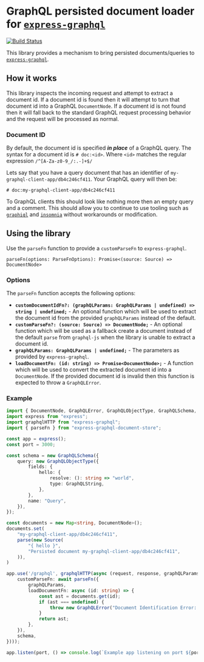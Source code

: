 GraphQL persisted document loader for [`express-graphql`](https://www.npmjs.com/package/express-graphql)
=======================================================

[![Build Status](https://travis-ci.org/williambailey/express-graphql-document-store.svg?branch=master)](https://travis-ci.org/williambailey/express-graphql-document-store)

This library provides a mechanism to bring persisted documents/queries to [`express-graphql`](https://www.npmjs.com/package/express-graphql).

## How it works

This library inspects the incoming request and attempt to extract a document id. If a document id is found then it will attempt to turn that document id into a GraphQL `DocumentNode`. If a document id is not found then it will fall back to the standard GraphQL request processing behavior and the request will be processed as normal.

### Document ID

By default, the document id is specified _**in place**_ of a GraphQL query. The syntax for a document id is `# doc:<id>`. Where `<id>` matches the regular expression `/^[A-Za-z0-9_/:.-]+$/`

Lets say that you have a query document that has an identifier of `my-graphql-client-app/db4c246cf411`. Your GraphQL query will then be:

```gql
# doc:my-graphql-client-app/db4c246cf411
```

To GraphQL clients this should look like nothing more then an empty query and a comment. This should allow you to continue to use tooling such as [`graphiql`](https://github.com/graphql/graphiql) and [`insomnia`](https://insomnia.rest/) without workarounds or modification.

## Using the library

Use the `parseFn` function to provide a `customParseFn` to `express-graphql`.

`parseFn(options: ParseFnOptions): Promise<(source: Source) => DocumentNode>`

### Options

The `parseFn` function accepts the following options:

* **`customDocumentIdFn?: (graphQLParams: GraphQLParams | undefined) => string | undefined;`** - An optional function which will be used to extract the document id from the provided `graphQLParams` instead of the default.
* **`customParseFn?: (source: Source) => DocumentNode;`** - An optional function which will be used as a fallback create a document instead of the default `parse` from `graphql-js` when the library is unable to extract a document id.
* **`graphQLParams: GraphQLParams | undefined;`** - The parameters as provided by `express-graphql`.
* **`loadDocumentFn: (id: string) => Promise<DocumentNode>;`** - A function which will be used to convert the extracted document id into a `DocumentNode`. If the provided document id is invalid then this function is expected to throw a `GraphQLError`.

### Example

```ts
import { DocumentNode, GraphQLError, GraphQLObjectType, GraphQLSchema, GraphQLString, Source, parse } from "graphql";
import express from "express";
import graphqlHTTP from "express-graphql";
import { parseFn } from "express-graphql-document-store";

const app = express();
const port = 3000;

const schema = new GraphQLSchema({
    query: new GraphQLObjectType({
        fields: {
            hello: {
                resolve: (): string => "world",
                type: GraphQLString,
            },
        },
        name: "Query",
    }),
});

const documents = new Map<string, DocumentNode>();
documents.set(
    "my-graphql-client-app/db4c246cf411",
    parse(new Source(
        "{ hello }",
        "Persisted document my-graphql-client-app/db4c246cf411",
    )),
)

app.use('/graphql', graphqlHTTP(async (request, response, graphQLParams) => ({
    customParseFn: await parseFn({
        graphQLParams,
        loadDocumentFn: async (id: string) => {
            const ast = documents.get(id);
            if (ast === undefined) {
                throw new GraphQLError("Document Identification Error: Unable to load requested document");
            }
            return ast;
        },
    }),
    schema,
})));

app.listen(port, () => console.log(`Example app listening on port ${port}!`));
```
